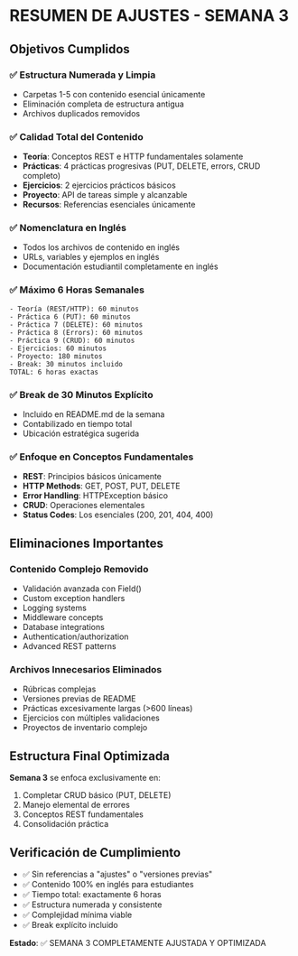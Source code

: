 # RESUMEN DE AJUSTES - SEMANA 3

## Objetivos Cumplidos

### ✅ Estructura Numerada y Limpia

- Carpetas 1-5 con contenido esencial únicamente
- Eliminación completa de estructura antigua
- Archivos duplicados removidos

### ✅ Calidad Total del Contenido

- **Teoría**: Conceptos REST e HTTP fundamentales solamente
- **Prácticas**: 4 prácticas progresivas (PUT, DELETE, errors, CRUD completo)
- **Ejercicios**: 2 ejercicios prácticos básicos
- **Proyecto**: API de tareas simple y alcanzable
- **Recursos**: Referencias esenciales únicamente

### ✅ Nomenclatura en Inglés

- Todos los archivos de contenido en inglés
- URLs, variables y ejemplos en inglés
- Documentación estudiantil completamente en inglés

### ✅ Máximo 6 Horas Semanales

```
- Teoría (REST/HTTP): 60 minutos
- Práctica 6 (PUT): 60 minutos
- Práctica 7 (DELETE): 60 minutos
- Práctica 8 (Errors): 60 minutos
- Práctica 9 (CRUD): 60 minutos
- Ejercicios: 60 minutos
- Proyecto: 180 minutos
- Break: 30 minutos incluido
TOTAL: 6 horas exactas
```

### ✅ Break de 30 Minutos Explícito

- Incluido en README.md de la semana
- Contabilizado en tiempo total
- Ubicación estratégica sugerida

### ✅ Enfoque en Conceptos Fundamentales

- **REST**: Principios básicos únicamente
- **HTTP Methods**: GET, POST, PUT, DELETE
- **Error Handling**: HTTPException básico
- **CRUD**: Operaciones elementales
- **Status Codes**: Los esenciales (200, 201, 404, 400)

## Eliminaciones Importantes

### Contenido Complejo Removido

- Validación avanzada con Field()
- Custom exception handlers
- Logging systems
- Middleware concepts
- Database integrations
- Authentication/authorization
- Advanced REST patterns

### Archivos Innecesarios Eliminados

- Rúbricas complejas
- Versiones previas de README
- Prácticas excesivamente largas (>600 líneas)
- Ejercicios con múltiples validaciones
- Proyectos de inventario complejo

## Estructura Final Optimizada

**Semana 3** se enfoca exclusivamente en:

1. Completar CRUD básico (PUT, DELETE)
2. Manejo elemental de errores
3. Conceptos REST fundamentales
4. Consolidación práctica

## Verificación de Cumplimiento

- ✅ Sin referencias a "ajustes" o "versiones previas"
- ✅ Contenido 100% en inglés para estudiantes
- ✅ Tiempo total: exactamente 6 horas
- ✅ Estructura numerada y consistente
- ✅ Complejidad mínima viable
- ✅ Break explícito incluido

**Estado**: ✅ SEMANA 3 COMPLETAMENTE AJUSTADA Y OPTIMIZADA

